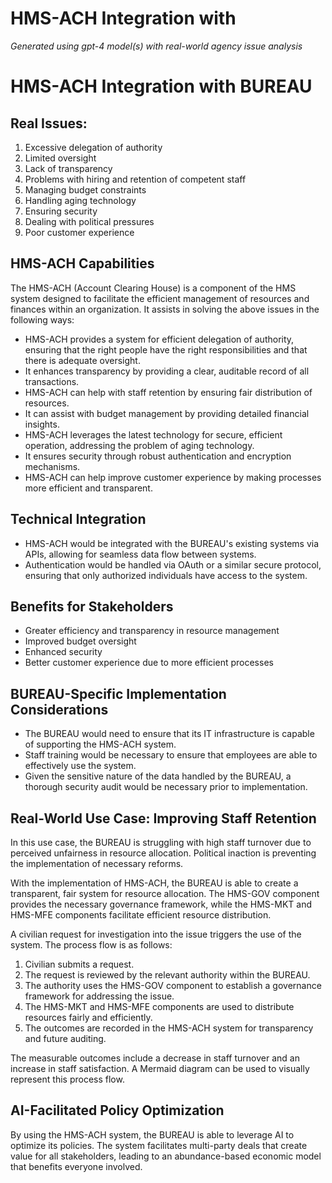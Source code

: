# HMS-ACH Integration with 

*Generated using gpt-4 model(s) with real-world agency issue analysis*

# HMS-ACH Integration with BUREAU 

## Real Issues:

1. Excessive delegation of authority
2. Limited oversight
3. Lack of transparency
4. Problems with hiring and retention of competent staff
5. Managing budget constraints
6. Handling aging technology
7. Ensuring security
8. Dealing with political pressures
9. Poor customer experience

## HMS-ACH Capabilities

The HMS-ACH (Account Clearing House) is a component of the HMS system designed to facilitate the efficient management of resources and finances within an organization. It assists in solving the above issues in the following ways:

- HMS-ACH provides a system for efficient delegation of authority, ensuring that the right people have the right responsibilities and that there is adequate oversight.
- It enhances transparency by providing a clear, auditable record of all transactions.
- HMS-ACH can help with staff retention by ensuring fair distribution of resources.
- It can assist with budget management by providing detailed financial insights.
- HMS-ACH leverages the latest technology for secure, efficient operation, addressing the problem of aging technology.
- It ensures security through robust authentication and encryption mechanisms.
- HMS-ACH can help improve customer experience by making processes more efficient and transparent.

## Technical Integration

- HMS-ACH would be integrated with the BUREAU's existing systems via APIs, allowing for seamless data flow between systems.
- Authentication would be handled via OAuth or a similar secure protocol, ensuring that only authorized individuals have access to the system.

## Benefits for Stakeholders

- Greater efficiency and transparency in resource management
- Improved budget oversight
- Enhanced security
- Better customer experience due to more efficient processes

## BUREAU-Specific Implementation Considerations

- The BUREAU would need to ensure that its IT infrastructure is capable of supporting the HMS-ACH system.
- Staff training would be necessary to ensure that employees are able to effectively use the system.
- Given the sensitive nature of the data handled by the BUREAU, a thorough security audit would be necessary prior to implementation.

## Real-World Use Case: Improving Staff Retention

In this use case, the BUREAU is struggling with high staff turnover due to perceived unfairness in resource allocation. Political inaction is preventing the implementation of necessary reforms.

With the implementation of HMS-ACH, the BUREAU is able to create a transparent, fair system for resource allocation. The HMS-GOV component provides the necessary governance framework, while the HMS-MKT and HMS-MFE components facilitate efficient resource distribution.

A civilian request for investigation into the issue triggers the use of the system. The process flow is as follows:

1. Civilian submits a request.
2. The request is reviewed by the relevant authority within the BUREAU.
3. The authority uses the HMS-GOV component to establish a governance framework for addressing the issue.
4. The HMS-MKT and HMS-MFE components are used to distribute resources fairly and efficiently.
5. The outcomes are recorded in the HMS-ACH system for transparency and future auditing.

The measurable outcomes include a decrease in staff turnover and an increase in staff satisfaction. A Mermaid diagram can be used to visually represent this process flow.

## AI-Facilitated Policy Optimization

By using the HMS-ACH system, the BUREAU is able to leverage AI to optimize its policies. The system facilitates multi-party deals that create value for all stakeholders, leading to an abundance-based economic model that benefits everyone involved.